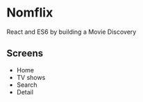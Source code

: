 # Nomflix
React and ES6 by building a Movie Discovery


## Screens

- Home
- TV shows
- Search
- Detail
